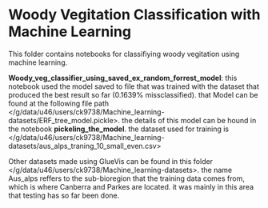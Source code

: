 # Woody Vegitation Classification with Machine Learning

This folder contains notebooks for classifiying woody vegitation using machine learning.

__Woody_veg_classifier_using_saved_ex_random_forrest_model__: this notebook used the model saved to file that was trained with the dataset that produced the best result so far (0.1639% missclassified). that Model can be found at the following file path </g/data/u46/users/ck9738/Machine_learning-datasets/ERF_tree_model.pickle>. the details of this model can be hound in the notebook __pickeling_the_model__. the dataset used for training is </g/data/u46/users/ck9738/Machine_learning-datasets/aus_alps_traning_10_small_even.csv>

Other datasets made using GlueVis can be found in this folder </g/data/u46/users/ck9738/Machine_learning-datasets>. the name Aus_alps reffers to the sub-bioregion that the training data comes from, which is where Canberra and Parkes are located. it was mainly in this area that testing has so far been done. 
